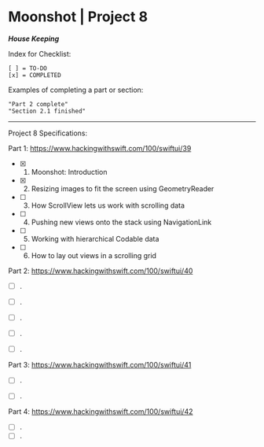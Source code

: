
#  Moonshot | Project 8

***House Keeping***

Index for Checklist:

    [ ] = TO-DO
    [x] = COMPLETED

Examples of completing a part or section:

    "Part 2 complete"
    "Section 2.1 finished"

______
Project 8 Specifications:

Part 1: https://www.hackingwithswift.com/100/swiftui/39

- [x] 1. Moonshot: Introduction
- [x] 2. Resizing images to fit the screen using GeometryReader
- [ ] 3. How ScrollView lets us work with scrolling data
- [ ] 4. Pushing new views onto the stack using NavigationLink
- [ ] 5. Working with hierarchical Codable data
- [ ] 6. How to lay out views in a scrolling grid



Part 2: https://www.hackingwithswift.com/100/swiftui/40
- [ ] . 
- [ ] . 
- [ ] . 
- [ ] . 
- [ ] . 


Part 3: https://www.hackingwithswift.com/100/swiftui/41
- [ ] . 
- [ ] . 


Part 4: https://www.hackingwithswift.com/100/swiftui/42
- [ ] . 
- [ ] . 
